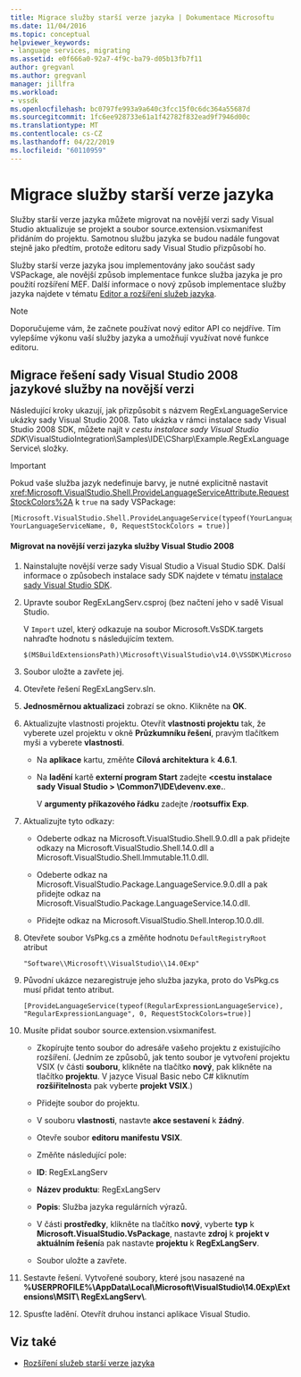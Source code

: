 ```yaml
---
title: Migrace služby starší verze jazyka | Dokumentace Microsoftu
ms.date: 11/04/2016
ms.topic: conceptual
helpviewer_keywords:
- language services, migrating
ms.assetid: e0f666a0-92a7-4f9c-ba79-d05b13fb7f11
author: gregvanl
ms.author: gregvanl
manager: jillfra
ms.workload:
- vssdk
ms.openlocfilehash: bc0797fe993a9a640c3fcc15f0c6dc364a55687d
ms.sourcegitcommit: 1fc6ee928733e61a1f42782f832ead9f7946d00c
ms.translationtype: MT
ms.contentlocale: cs-CZ
ms.lasthandoff: 04/22/2019
ms.locfileid: "60110959"
---
```

# <a name="migrating-a-legacy-language-service"></a>Migrace služby starší verze jazyka
Služby starší verze jazyka můžete migrovat na novější verzi sady Visual Studio aktualizuje se projekt a soubor source.extension.vsixmanifest přidáním do projektu. Samotnou službu jazyka se budou nadále fungovat stejně jako předtím, protože editoru sady Visual Studio přizpůsobí ho.

 Služby starší verze jazyka jsou implementovány jako součást sady VSPackage, ale novější způsob implementace funkce služba jazyka je pro použití rozšíření MEF. Další informace o nový způsob implementace služby jazyka najdete v tématu [Editor a rozšíření služeb jazyka](../../extensibility/editor-and-language-service-extensions.md).

> [!NOTE]
>  Doporučujeme vám, že začnete používat nový editor API co nejdříve. Tím vylepšíme výkonu vaší služby jazyka a umožňují využívat nové funkce editoru.

## <a name="migrating-a-visual-studio-2008-language-service-solution-to-a-later-version"></a>Migrace řešení sady Visual Studio 2008 jazykové služby na novější verzi
 Následující kroky ukazují, jak přizpůsobit s názvem RegExLanguageService ukázky sady Visual Studio 2008. Tato ukázka v rámci instalace sady Visual Studio 2008 SDK, můžete najít v *cestu instalace sady Visual Studio SDK*\VisualStudioIntegration\Samples\IDE\CSharp\Example.RegExLanguageService\ složky.

> [!IMPORTANT]
>  Pokud vaše služba jazyk nedefinuje barvy, je nutné explicitně nastavit <xref:Microsoft.VisualStudio.Shell.ProvideLanguageServiceAttribute.RequestStockColors%2A> k `true` na sady VSPackage:

```
[Microsoft.VisualStudio.Shell.ProvideLanguageService(typeof(YourLanguageService), YourLanguageServiceName, 0, RequestStockColors = true)]
```

#### <a name="to-migrate-a-visual-studio-2008-language-service-to-a-later-version"></a>Migrovat na novější verzi jazyka služby Visual Studio 2008

1. Nainstalujte novější verze sady Visual Studio a Visual Studio SDK. Další informace o způsobech instalace sady SDK najdete v tématu [instalace sady Visual Studio SDK](../../extensibility/installing-the-visual-studio-sdk.md).

2. Upravte soubor RegExLangServ.csproj (bez načtení jeho v sadě Visual Studio.

     V `Import` uzel, který odkazuje na soubor Microsoft.VsSDK.targets nahraďte hodnotu s následujícím textem.

    ```
    $(MSBuildExtensionsPath)\Microsoft\VisualStudio\v14.0\VSSDK\Microsoft.VsSDK.targets
    ```

3. Soubor uložte a zavřete jej.

4. Otevřete řešení RegExLangServ.sln.

5. **Jednosměrnou aktualizaci** zobrazí se okno. Klikněte na **OK**.

6. Aktualizujte vlastnosti projektu. Otevřít **vlastnosti projektu** tak, že vyberete uzel projektu v okně **Průzkumníku řešení**, pravým tlačítkem myši a vyberete **vlastnosti**.

    - Na **aplikace** kartu, změňte **Cílová architektura** k **4.6.1**.

    - Na **ladění** kartě **externí program Start** zadejte  **\<cestu instalace sady Visual Studio > \Common7\IDE\devenv.exe.**.

         V **argumenty příkazového řádku** zadejte /**rootsuffix Exp**.

7. Aktualizujte tyto odkazy:

    - Odeberte odkaz na Microsoft.VisualStudio.Shell.9.0.dll a pak přidejte odkazy na Microsoft.VisualStudio.Shell.14.0.dll a Microsoft.VisualStudio.Shell.Immutable.11.0.dll.

    - Odeberte odkaz na Microsoft.VisualStudio.Package.LanguageService.9.0.dll a pak přidejte odkaz na Microsoft.VisualStudio.Package.LanguageService.14.0.dll.

    - Přidejte odkaz na Microsoft.VisualStudio.Shell.Interop.10.0.dll.

8. Otevřete soubor VsPkg.cs a změňte hodnotu `DefaultRegistryRoot` atribut

    ```
    "Software\\Microsoft\\VisualStudio\\14.0Exp"
    ```

9. Původní ukázce nezaregistruje jeho služba jazyka, proto do VsPkg.cs musí přidat tento atribut.

    ```
    [ProvideLanguageService(typeof(RegularExpressionLanguageService), "RegularExpressionLanguage", 0, RequestStockColors=true)]
    ```

10. Musíte přidat soubor source.extension.vsixmanifest.

    - Zkopírujte tento soubor do adresáře vašeho projektu z existujícího rozšíření. (Jedním ze způsobů, jak tento soubor je vytvoření projektu VSIX (v části **souboru**, klikněte na tlačítko **nový**, pak klikněte na tlačítko **projektu**. V jazyce Visual Basic nebo C# kliknutím **rozšiřitelnost**a pak vyberte **projekt VSIX**.)

    - Přidejte soubor do projektu.

    - V souboru **vlastnosti**, nastavte **akce sestavení** k **žádný**.

    - Otevře soubor **editoru manifestu VSIX**.

    - Změňte následující pole:

    - **ID**: RegExLangServ

    - **Název produktu**: RegExLangServ

    - **Popis**: Služba jazyka regulárních výrazů.

    - V části **prostředky**, klikněte na tlačítko **nový**, vyberte **typ** k **Microsoft.VisualStudio.VsPackage**, nastavte **zdroj** k **projekt v aktuálním řešení**a pak nastavte **projektu** k **RegExLangServ**.

    - Soubor uložte a zavřete.

11. Sestavte řešení. Vytvořené soubory, které jsou nasazené na **%USERPROFILE%\AppData\Local\Microsoft\VisualStudio\14.0Exp\Extensions\MSIT\ RegExLangServ\\**.

12. Spusťte ladění. Otevřít druhou instanci aplikace Visual Studio.

## <a name="see-also"></a>Viz také
- [Rozšíření služeb starší verze jazyka](../../extensibility/internals/legacy-language-service-extensibility.md)
